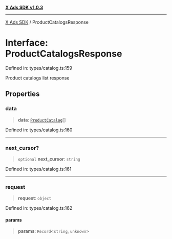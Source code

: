 [**X Ads SDK v1.0.3**](../README.md)

***

[X Ads SDK](../globals.md) / ProductCatalogsResponse

# Interface: ProductCatalogsResponse

Defined in: types/catalog.ts:159

Product catalogs list response

## Properties

### data

> **data**: [`ProductCatalog`](ProductCatalog.md)[]

Defined in: types/catalog.ts:160

***

### next\_cursor?

> `optional` **next\_cursor**: `string`

Defined in: types/catalog.ts:161

***

### request

> **request**: `object`

Defined in: types/catalog.ts:162

#### params

> **params**: `Record`\<`string`, `unknown`\>
